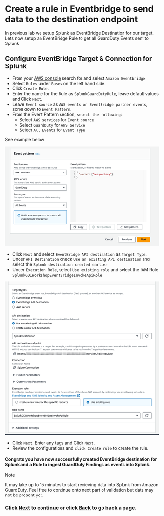 # Create a rule in Eventbridge to send data to the destination endpoint
In previous lab we setup Splunk as EventBridge Destination for our target. Lets now setup an EventBridge Rule to get all GuardDuty Events sent to Splunk

## Configure EventBridge Target & Connection for Splunk
- From your [AWS console](https://console.aws.amazon.com/events/home) search for and select `Amazon Eventbridge` 
- Select `Rules` under `Buses` on the left hand side.
- Click `Create Rule`.
- Enter the name for the Rule as `SplunkGuardDutyRule`, leave default values and Click `Next`.
- Leave `Event source` as `AWS events or EventBridge partner events`, scroll down to `Event Pattern`.
- From the Event Pattern section, `select the following`:
  - Select `AWS services` for `Event source`
  - Select `GuardDuty` for `AWS Service` 
  - Select `All Events` for `Event Type`

See example below

![event_selection](/static/40_eventbridge/eventbridge_eventselection.png)  

- Click `Next` and select `EventBridge API destination` as `Target Type`.
- Under `API Destination` check `Use an existing API destination` and select the `Splunk destination created earlier`
- Under `Execution Role`, select `Use existing role` and select the IAM Role `SplunkGDIWorkshopEventBridgeInvokeApiRole`

![target_selection](/static/40_eventbridge/eventbridge_targetselection.png) 

- Click `Next`. Enter any tags and Click `Next`.
- Review the configurations and `click Create rule` to create the rule.
  
#### Congrats you have now successfully created EventBridge destination for Splunk and a Rule to ingest GuardDuty Findings as events into Splunk. 

>[!NOTE]
>It may take up to 15 minutes to start recieving data into Splunk from Amazon GuardDuty. Feel free to continue onto next part of validation but data may not be present yet. 

### Click <a>[Next](/content/Lab2_eventbridge/validate_data.md)</a> to continue or click <a>[Back](/content/Lab2_eventbridge/setup_target.md) to go back a page.</a>
